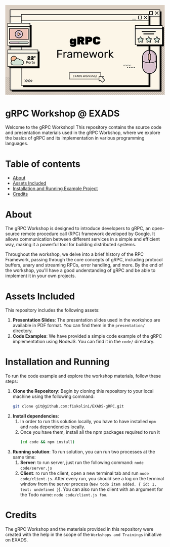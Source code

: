 ![Console example](/gRPC-title.png?raw=true "gRPC Workshop @ EXADS")

# gRPC Workshop @ EXADS

Welcome to the gRPC Workshop! This repository contains the source code and presentation materials used in the gRPC
Workshop, where we explore the basics of gRPC and its implementation in various programming languages.


Table of contents
=================

<!--ts-->

* [About](#about)
* [Assets Included](#assets-included)
* [Installation and Running Example Project](#example)
* [Credits](#credits)

<!--te-->

About
=====

The gRPC Workshop is designed to introduce developers to gRPC, an open-source remote procedure call (RPC) framework
developed by Google. It allows communication between different services in a simple and efficient way, making it a
powerful tool for building distributed systems.

Throughout the workshop, we delve into a brief history of the RPC Framework, passing through the core concepts of gRPC,
including protocol buffers, unary and streaming RPCs,
error handling, and more. By the end of the workshop, you'll have a good understanding of gRPC and be able to implement
it in your own projects.

Assets Included
===============
This repository includes the following assets:

1. **Presentation Slides**: The presentation slides used in the workshop are available in PDF format. You can find them
   in the `presentation/` directory.
2. **Code Examples**: We have provided a simple code example of the gRPC implementation using NodeJS. You can find it in
   the `code/` directory.

Installation and Running
========================
To run the code example and explore the workshop materials, follow these steps:

1. **Clone the Repository**: Begin by cloning this repository to your local machine using the following command:
   ```bash
   git clone git@github.com:fiskolini/EXADS-gRPC.git
   ```
2. **Install dependencies**:
    1. In order to run this solution locally, you have to have installed `npm` and `node` dependencies locally.
    2. Once you have them, install all the npm packages required to run it
       ```bash
       (cd code && npm install)
       ```
3. **Running solution**: To run solution, you can run two processes at the same time:
    1. **Server**: to run server, just run the following command: `node code/server.js`
    2. **Client**: ro run the client, open a new terminal tab and run `node code/client.js`. After every run, you should
       see a log on the terminal window from the server process (`New todo item added. { id: 1, text: undefined }`). You
       can also run the client with an argument for the Todo name: `node code/client.js foo`.

Credits
=======
The gRPC Workshop and the materials provided in this repository were created with the help in the scope of
the `Workshops and Trainings` initiative on EXADS.
